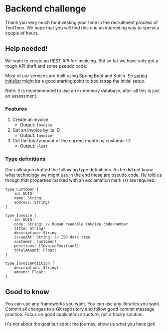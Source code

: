 # Backend challenge

Thank you very much for investing your time in the recruitment process of ToolTime. We hope that you will find this one
an interesting way to spend a couple of hours.

## Help needed!

We want to create an REST API for invoicing. But so far we have only got a rough API draft and some pseudo code.

Most of our services are built using Spring Boot and Kotlin. So [spring initializr](https://start.spring.io/) might be a
good starting point to boo tstrap the initial setup.

Note: It is recommended to use an in-memory database, after all this is just an assessment.

### Features

1. Create an invoice
    - Output: `Invoice`
2. Get an invoice by its ID
    - Output: `Invoice`
3. Get the total amount of the current month by customer ID
    - Output: `Float`

### Type definitions

Our colleague drafted the following type definitions. As he did not know what technology we might use in the end these
are pseudo code. He told us though that properties marked with an exclamation mark (`!`) are required.

```
type Customer {
    id: UUID!
    name: String!
    address: String!
}

type Invoice {
    id: UUID!
    code: String! // human readable invoice code/number
    title: String!
    description: String
    issuedAt: String! // ISO date time
    customer: Customer!
    positions: [InvoicePosition!]!
    totalAmount: Float!
}

type InvoicePosition {
    description: String!
    amount: Float!
}
```

## Good to know

You can use any frameworks you want. You can use any libraries you want. Commit all changes to a Git repository and
follow good commit message practice. Focus on good application structure, not a hacky solution.

It's not about the goal but about the journey, show us what you have got!

